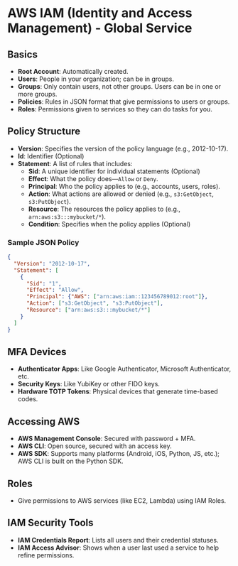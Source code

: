 # AWS IAM (Identity and Access Management) - Global Service

## Basics
- **Root Account**: Automatically created.
- **Users**: People in your organization; can be in groups.
- **Groups**: Only contain users, not other groups. Users can be in one or more groups.
- **Policies**: Rules in JSON format that give permissions to users or groups.
- **Roles**: Permissions given to services so they can do tasks for you.

## Policy Structure
- **Version**: Specifies the version of the policy language (e.g., 2012-10-17).
- **Id**: Identifier (Optional)
- **Statement**: A list of rules that includes:
  - **Sid**: A unique identifier for individual statements (Optional)
  - **Effect**: What the policy does—`Allow` or `Deny`.
  - **Principal**: Who the policy applies to (e.g., accounts, users, roles).
  - **Action**: What actions are allowed or denied (e.g., `s3:GetObject`, `s3:PutObject`).
  - **Resource**: The resources the policy applies to (e.g., `arn:aws:s3:::mybucket/*`).
  - **Condition**: Specifies when the policy applies (Optional)

### Sample JSON Policy

```json
{
  "Version": "2012-10-17",
  "Statement": [
    {
      "Sid": "1",
      "Effect": "Allow",
      "Principal": {"AWS": ["arn:aws:iam::123456789012:root"]},
      "Action": ["s3:GetObject", "s3:PutObject"],
      "Resource": ["arn:aws:s3:::mybucket/*"]
    }
  ]
}
```

## MFA Devices
- **Authenticator Apps**: Like Google Authenticator, Microsoft Authenticator, etc.
- **Security Keys**: Like YubiKey or other FIDO keys.
- **Hardware TOTP Tokens**: Physical devices that generate time-based codes.

## Accessing AWS
- **AWS Management Console**: Secured with password + MFA.
- **AWS CLI**: Open source, secured with an access key.
- **AWS SDK**: Supports many platforms (Android, iOS, Python, JS, etc.); AWS CLI is built on the Python SDK.

## Roles
- Give permissions to AWS services (like EC2, Lambda) using IAM Roles.

## IAM Security Tools
- **IAM Credentials Report**: Lists all users and their credential statuses.
- **IAM Access Advisor**: Shows when a user last used a service to help refine permissions.
